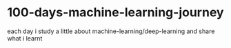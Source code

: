 # 100-days-machine-learning-journey
each day i study a little about machine-learning/deep-learning and share what i learnt
